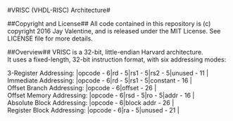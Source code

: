 #VRISC (VHDL-RISC) Architecture#

##Copyright and License##
All code contained in this repository is (c) copyright 2016 Jay Valentine, and is released under the MIT License.
See LICENSE file for more details.

##Overview##
VRISC is a 32-bit, little-endian Harvard architecture. <br>
It uses a fixed-length, 32-bit instruction format, with six addressing modes:

3-Register Addressing:      |opcode - 6|rd - 5|rs1 - 5|rs2 - 5|unused - 11	| <br>
Immediate Addressing:       |opcode - 6|rd - 5|rs1 - 5|constant - 16		    | <br>
Offset Branch Addressing:   |opcode - 6|offset - 26							            | <br>
Offset Memory Addressing:   |opcode - 6|rsd - 5|ro - 5|addr - 16			      | <br>
Absolute Block Addressing:  |opcode - 6|block addr - 26						          | <br>
Register Block Addressing:  |opcode - 6|ra - 5|unused - 21				        	| <br>
